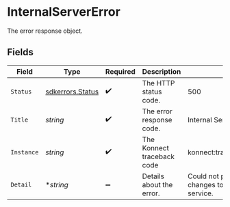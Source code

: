 # InternalServerError

The error response object.


## Fields

| Field                                                                       | Type                                                                        | Required                                                                    | Description                                                                 | Example                                                                     |
| --------------------------------------------------------------------------- | --------------------------------------------------------------------------- | --------------------------------------------------------------------------- | --------------------------------------------------------------------------- | --------------------------------------------------------------------------- |
| `Status`                                                                    | [sdkerrors.Status](../../models/sdkerrors/status.md)                        | :heavy_check_mark:                                                          | The HTTP status code.                                                       | 500                                                                         |
| `Title`                                                                     | *string*                                                                    | :heavy_check_mark:                                                          | The error response code.                                                    | Internal Server Error                                                       |
| `Instance`                                                                  | *string*                                                                    | :heavy_check_mark:                                                          | The Konnect traceback code                                                  | konnect:trace:2287285207635123011                                           |
| `Detail`                                                                    | **string*                                                                   | :heavy_minus_sign:                                                          | Details about the error.                                                    | Could not propagate control plane changes to control plane cluster service. |